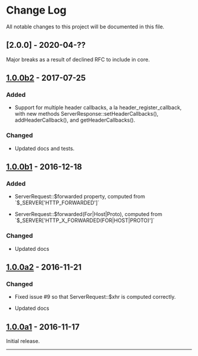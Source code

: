 # Change Log

All notable changes to this project will be documented in this file.

## [2.0.0] - 2020-04-??

Major breaks as a result of declined RFC to include in core.

## [1.0.0b2] - 2017-07-25

### Added

- Support for multiple header callbacks, a la header_register_callback, with
  new methods ServerResponse::setHeaderCallbacks(), addHeaderCallback(), and
  getHeaderCallbacks().

### Changed

- Updated docs and tests.

## [1.0.0b1] - 2016-12-18

### Added

- ServerRequest::$forwarded property, computed from
  `$_SERVER['HTTP_FORWARDED']`

- ServerRequest::$forwarded(For|Host|Proto), computed from
  `$_SERVER['HTTP_X_FORWARDED(FOR|HOST|PROTO)']`

### Changed

- Updated docs


## [1.0.0a2] - 2016-11-21

### Changed

- Fixed issue #9 so that ServerRequest::$xhr is computed correctly.

- Updated docs

## [1.0.0a1] - 2016-11-17

Initial release.


* * *

[1.0.0b2]: https://github.com/pmjones/ext-request/releases/tag/1.0.0b2
[1.0.0b1]: https://github.com/pmjones/ext-request/releases/tag/1.0.0b1
[1.0.0a2]: https://github.com/pmjones/ext-request/releases/tag/1.0.0a2
[1.0.0a1]: https://github.com/pmjones/ext-request/releases/tag/1.0.0a1

